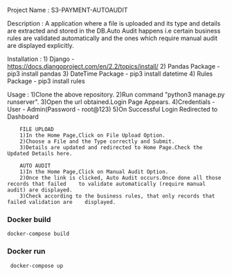 Project Name : S3-PAYMENT-AUTOAUDIT

Description : A application where a file is uploaded and its type and details are extracted and stored in the DB.Auto Audit happens i.e certain business rules are validated automatically
and the ones which require manual audit are displayed explicitly.

Installation :
        1) Django - https://docs.djangoproject.com/en/2.2/topics/install/
        2) Pandas Package - pip3 install pandas
        3) DateTime Package - pip3 install datetime
        4) Rules Package - pip3 install rules

Usage :
        1)Clone the above repository.
        2)Run command "python3 manage.py runserver".
        3)Open the url obtained.Login Page Appears.
        4)Credentials - User - Admin(Password - root@123)
        5)On Successful Login Redirected to Dashboard
        
        
        FILE UPLOAD
        1)In the Home Page,Click on File Upload Option.
        2)Choose a File and the Type correctly and Submit.
        3)Details are updated and redirected to Home Page.Check the Updated Details here.  

        AUTO AUDIT
        1)In the Home Page,Click on Manual Audit Option.
        2)Once the link is clicked, Auto Audit occurs.Once done all those records that failed    to validate automatically (require manual audit) are displayed.
        3)Check according to the business rules, that only records that failed validation are    displayed.

### Docker build

``` docker-compose build ```

### Docker run

``` docker-compose up```

